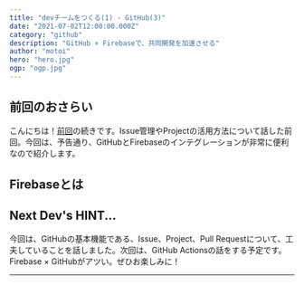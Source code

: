 ```yaml
---
title: "devチームをつくる(1) - GitHub(3)"
date: "2021-07-02T12:00:00.000Z"
category: "github"
description: "GitHub × Firebaseで、共同開発を加速させる"
author: "motoi"
hero: "hero.jpg"
ogp: "ogp.jpg"
---
```


## 前回のおさらい
こんにちは！[前回](https://dev.plus-class.jp/team-mng-github-2/)の続きです。Issue管理やProjectの活用方法について話した前回。今回は、予告通り、GitHubとFirebaseのインテグレーションが非常に便利なので紹介します。

## Firebaseとは


## Next Dev's HINT...
今回は、GitHubの基本機能である、Issue、Project、Pull Requestについて、工夫していることを話しました。次回は、GitHub Actionsの話をする予定です。Firebase × GitHubがアツい。ぜひお楽しみに！

---
